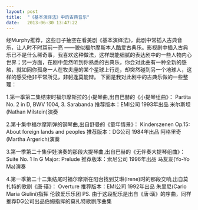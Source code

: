 ```yaml
---
layout: post
title:  "《基本演绎法》中的古典音乐"
date:   2013-06-30 13:47:22
---
```

<p>
    经Murphy推荐，这些日子抽空在看美剧《基本演绎法》，此剧中常插入古典音乐，让人时不时耳前一亮 ——貌似福尔摩斯本人酷爱古典乐。影视剧中插入古典乐已不是什么稀奇事，我喜欢这种做法，这样既能细腻的表达剧中的一些人物内心世界；另一方面，在剧中忽然听到你熟悉的古典乐，你会对此曲有一种全新的感触，就如同你孤身一人在牧夫座的某个星球上行走，却突然碰到另一个地球人，这样的感受绝非平常所见，非躬逢莫能辩。 下面是我对此剧中的古典乐做的一些整理：
    
1.第一季第二集结束时福尔摩斯拉的小提琴曲,出自巴赫的《小提琴组曲》：
Partita No. 2 in D, BWV 1004, 3. Sarabanda
推荐版本：EMI公司 1993年出品 米尔斯坦(Nathan Milstein)演奏

2.第十集中福尔摩斯弹的钢琴曲,出自舒曼的《童年情景》：
Kinderszenen Op.15: About foreign lands and peoples
推荐版本：DG公司 1984年出品  阿格里奇(Martha Argerich)演奏

3.第一季第二十集伊娃演奏的那段大提琴曲,出自巴赫的《无伴奏大提琴组曲》：
Suite No. 1 In G Major: Prelude
推荐版本：索尼公司 1996年出品 马友友(Yo-Yo Ma)演奏

4.第一季第二十二集结尾时福尔摩斯在阳台找到艾琳(Irene)时的那段交响,出自莫扎特的歌剧《唐·璜》：
Overture
推荐版本：EMI公司 1992年出品 朱里尼(Carlo Maria Giulini)指挥 伦敦爱乐乐团
PS. 由于这段配乐是出自《唐·璜》的序曲，同样推荐DG公司出品伯姆指挥的莫扎特歌剧序曲集
</p>
